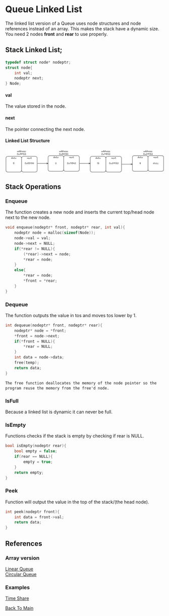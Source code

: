# Queue Linked List

The linked list version of a Queue uses node structures and node references instead of
an array. This makes the stack have a dynamic size.
You need 2 nodes **front** and **rear** to use properly.
## Stack Linked List;
```c
typedef struct node* nodeptr;
struct node{
    int val;
    nodeptr next;
} Node;
```
#### val
The value stored in the node.
#### next
The pointer connecting the next node.

#### Linked List Structure
![alt text](Images/stack_linkedlist.png)

## Stack Operations
### Enqueue
The function creates a new node and inserts the current top/head node next to the new  node.
```c
void enqueue(nodeptr* front, nodeptr* rear, int val){
    nodeptr node = malloc(sizeof(Node));
    node->val = val;
    node->next = NULL;
    if(*rear != NULL){
        (*rear)->next = node;
        *rear = node;
    }
    else{
        *rear = node;
        *front = *rear;
    }
}
```
### Dequeue
The function outputs the value in tos and moves tos lower by 1.
```c
int dequeue(nodeptr* front, nodeptr* rear){
    nodeptr* node = *front;
    *front = node->next;
    if(*front = NULL){
        *rear = NULL;
    }
    int data = node->data;
	free(temp);
    return data;
}
```
``` 
The free function deallocates the memory of the node pointer so the program reuse the memory from the free'd node.
```
### IsFull
Because a linked list is dynamic it can never be full.

### IsEmpty
Functions checks if the stack is empty by checking if rear is NULL.

```c
bool isEmpty(nodeptr rear){
    bool empty = false;
    if(rear == NULL){
	    empty = true;
    }
    return empty;
}
```

### Peek
Function will output the value in the top of the stack/(the head node).
```c
int peek(nodeptr front){
    int data = front->val;
    return data;
}
```
## References
### Array version
[Linear Queue](Queue.md)<br>
[Circular Queue](CQueue.md)
### Examples
[Time Share](Examples/timeShareL.c)

[Back To Main](readme.md)
